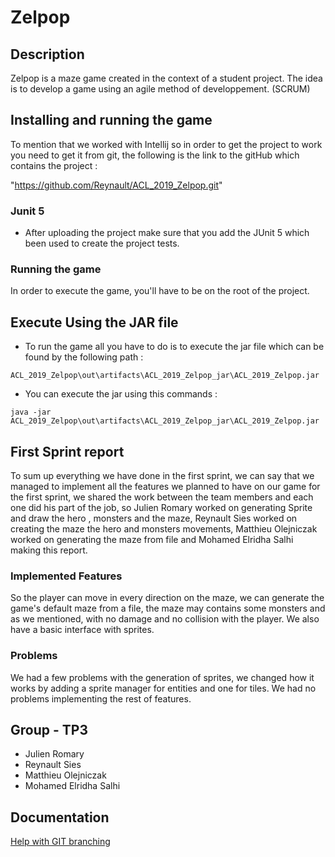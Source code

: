 # Zelpop

## Description

Zelpop is a maze game created in the context of a student project.
The idea is to develop a game using an agile method of developpement. (SCRUM)

## Installing and running the game

To mention that we worked with Intellij so in order to get the project
to work you need to get it from git, the following is the link to the 
gitHub which contains the project :

 "https://github.com/Reynault/ACL_2019_Zelpop.git"
 
### Junit 5

- After uploading the project make sure that you add the JUnit 5 which been
used to create the project tests.

### Running the game

In order to execute the game, you'll have to be on the root of the project.

## Execute Using the JAR file

- To run the game all you have to do is to execute the jar file which 
can be found by the following path :

```
ACL_2019_Zelpop\out\artifacts\ACL_2019_Zelpop_jar\ACL_2019_Zelpop.jar
```

- You can execute the jar using this commands :

```
java -jar ACL_2019_Zelpop\out\artifacts\ACL_2019_Zelpop_jar\ACL_2019_Zelpop.jar
```

## First Sprint report

To sum up everything we have done in the first sprint, we can
say that we managed to implement all the features we planned
to have on our game for the first sprint, we shared the work
between the team members and each one did his part of the job, 
so Julien Romary worked on generating Sprite and draw the hero , 
monsters and the maze, Reynault Sies worked on creating the maze
the hero and monsters movements, Matthieu Olejniczak worked on 
generating the maze from file and Mohamed Elridha Salhi making
this report.


### Implemented Features

So the player can move in every direction on the maze, we can generate
the game's default maze from a file, the maze may contains some 
monsters and as we mentioned, with no damage and no collision
with the player. We also have a basic interface with sprites.


### Problems

We had a few problems with the generation of sprites, we changed how 
it works by adding a sprite manager for entities and one for tiles.
We had no problems implementing the rest of features.

## Group - TP3

- Julien Romary
- Reynault Sies
- Matthieu Olejniczak
- Mohamed Elridha Salhi


## Documentation

[Help with GIT branching](https://nvie.com/posts/a-successful-git-branching-model/)